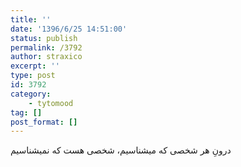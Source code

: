 ```yaml
---
title: ''
date: '1396/6/25 14:51:00'
status: publish
permalink: /3792
author: straxico
excerpt: ''
type: post
id: 3792
category:
    - tytomood
tag: []
post_format: []
---
```

درونِ هر شخصی که میشناسیم، شخصی هست که نمیشناسیم